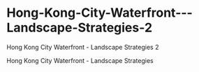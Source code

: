 # Hong-Kong-City-Waterfront---Landscape-Strategies-2
Hong Kong City Waterfront - Landscape Strategies 2

Hong Kong City Waterfront - Landscape Strategies 
